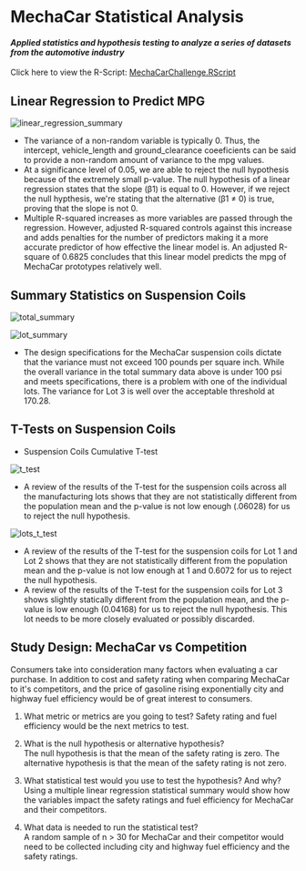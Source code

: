 # MechaCar Statistical Analysis
#### *Applied statistics and hypothesis testing to analyze a series of datasets from the automotive industry* 
Click here to view the R-Script: [MechaCarChallenge.RScript](https://github.com/gforce2332/MechaCar_Statistical_Analysis/blob/main/MechaCarChallenge.R)


## Linear Regression to Predict MPG
![linear_regression_summary](https://user-images.githubusercontent.com/98711219/176985962-5a26dc4c-6a4b-4469-b908-4e1a7f1370c0.png)


* The variance of a non-random variable is typically 0. Thus, the intercept, vehicle_length and ground_clearance coeeficients can be said to provide a non-random amount of variance to the mpg values. 
* At a significance level of 0.05, we are able to reject the null hypothesis because of the extremely small p-value. The null hypothesis of a linear regression states that the slope (β1) is equal to 0. However, if we reject the null hypthesis, we're stating that the alternative (β1 ≠ 0) is true, proving that the slope is not 0.
* Multiple R-squared increases as more variables are passed through the regression. However, adjusted R-squared controls against this increase and adds penalties for the number of predictors making it a more accurate predictor of how effective the linear model is. An adjusted R-square of 0.6825 concludes that this linear model predicts the mpg of MechaCar prototypes relatively well.


## Summary Statistics on Suspension Coils
![total_summary](https://user-images.githubusercontent.com/98711219/176987205-05c4c7ed-39e5-4ea6-afb8-31e530da923a.png)

![lot_summary](https://user-images.githubusercontent.com/98711219/176987206-b5394139-ac9c-4a07-b47e-01a65d1c1a14.png)

* The design specifications for the MechaCar suspension coils dictate that the variance must not exceed 100 pounds per square inch. While the overall variance in the total summary data above is under 100 psi and meets specifications, there is a problem with one of the individual lots. The variance for Lot 3 is well over the acceptable threshold at 170.28.


## T-Tests on Suspension Coils 

* Suspension Coils Cumulative T-test

![t_test](https://user-images.githubusercontent.com/98711219/176987586-8a4e13cd-ed74-4fe6-bbe5-f4acf2dc4eb8.png)

* A review of the results of the T-test for the suspension coils across all the manufacturing lots shows that they are not statistically different from the population mean and the p-value is not low enough (.06028) for us to reject the null hypothesis.


![lots_t_test](https://user-images.githubusercontent.com/98711219/176987733-e149a651-faad-4d4e-9044-26c42097aa38.png)

* A review of the results of the T-test for the suspension coils for Lot 1 and Lot 2 shows that they are not statistically different from the population mean and the p-value is not low enough at 1 and 0.6072 for us to reject the null hypothesis.
* A review of the results of the T-test for the suspension coils for Lot 3 shows slightly statically different from the population mean, and the p-value is low enough (0.04168) for us to reject the null hypothesis. This lot needs to be more closely evaluated or possibly discarded. 


## Study Design: MechaCar vs Competition

Consumers take into consideration many factors when evaluating a car purchase. In addition to cost and safety rating when comparing MechaCar to it's competitors, and the price of gasoline rising exponentially city and highway fuel efficiency would be of great interest to consumers.

1. What metric or metrics are you going to test?
Safety rating and fuel efficiency would be the next metrics to test. 

2. What is the null hypothesis or alternative hypothesis?    
The null hypothesis is that the mean of the safety rating is zero. The alternative hypothesis is that the mean of the safety rating is not zero.

3. What statistical test would you use to test the hypothesis? And why?     
Using a multiple linear regression statistical summary would show how the variables impact the safety ratings and fuel efficiency for MechaCar and their competitors.

4. What data is needed to run the statistical test?     
A random sample of n > 30 for MechaCar and their competitor would need to be collected including city and highway fuel efficiency and the safety ratings.



